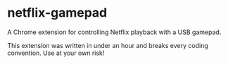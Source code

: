 # netflix-gamepad

A Chrome extension for controlling Netflix playback with a USB gamepad.

This extension was written in under an hour and breaks every coding convention. Use at your own risk!
